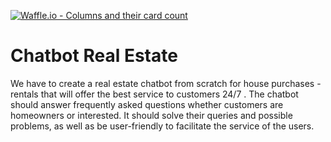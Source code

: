 [![Waffle.io - Columns and their card count](https://badge.waffle.io/skgcode/chatbot-team-a.svg?columns=all)](https://waffle.io/skgcode/chatbot-team-a) 
# Chatbot Real Estate
We have to create a real estate chatbot from scratch for house purchases - rentals that will offer the best service to customers 24/7 . The chatbot should answer frequently asked questions whether customers are homeowners or interested.
It should solve their queries and possible problems, as well as be user-friendly to facilitate the service of the users.
